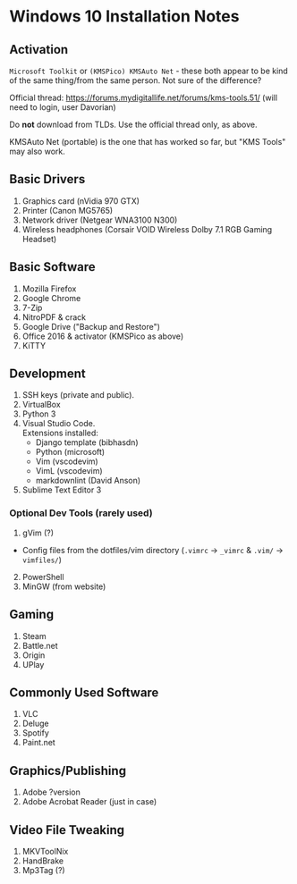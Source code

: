 # Windows 10 Installation Notes

## Activation

`Microsoft Toolkit` or `(KMSPico) KMSAuto Net` - these both appear to be kind of the same thing/from the same person.  Not sure of the difference?

Official thread: https://forums.mydigitallife.net/forums/kms-tools.51/ (will need to login, user Davorian)

Do **not** download from TLDs.  Use the official thread only, as above.

KMSAuto Net (portable) is the one that has worked so far, but "KMS Tools" may also work.

## Basic Drivers

1. Graphics card (nVidia 970 GTX)
2. Printer (Canon MG5765)
3. Network driver (Netgear WNA3100 N300)
4. Wireless headphones (Corsair VOID Wireless Dolby 7.1 RGB Gaming Headset)

## Basic Software

1. Mozilla Firefox
2. Google Chrome
4. 7-Zip
5. NitroPDF & crack
6. Google Drive ("Backup and Restore")
7. Office 2016 & activator (KMSPico as above)
8. KiTTY

## Development

1. SSH keys (private and public).
2. VirtualBox
3. Python 3
4. Visual Studio Code.  
Extensions installed:
    - Django template (bibhasdn)
    - Python (microsoft)
    - Vim (vscodevim)
    - VimL (vscodevim)
    - markdownlint (David Anson)
5. Sublime Text Editor 3

### Optional Dev Tools (rarely used)

1. gVim (?)
  - Config files from the dotfiles/vim directory (`.vimrc` → `_vimrc` & `.vim/` → `vimfiles/`)
2. PowerShell
3. MinGW (from website)

## Gaming

1. Steam
2. Battle.net
3. Origin
4. UPlay

## Commonly Used Software

1. VLC
2. Deluge
3. Spotify
4. Paint.net

## Graphics/Publishing

1. Adobe ?version
2. Adobe Acrobat Reader (just in case)

## Video File Tweaking

1. MKVToolNix
2. HandBrake
3. Mp3Tag (?)
